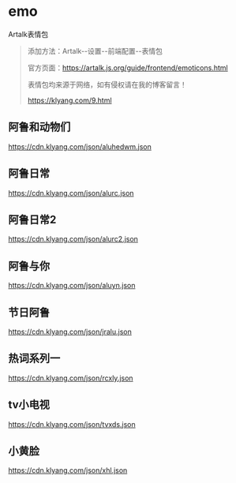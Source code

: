 # emo
Artalk表情包  
> 添加方法：Artalk--设置--前端配置--表情包  
> 
> 官方页面：https://artalk.js.org/guide/frontend/emoticons.html  
> 
> 表情包均来源于网络，如有侵权请在我的博客留言！  
> 
> https://klyang.com/9.html  
> 
## 阿鲁和动物们
https://cdn.klyang.com/json/aluhedwm.json

## 阿鲁日常
https://cdn.klyang.com/json/alurc.json

## 阿鲁日常2
https://cdn.klyang.com/json/alurc2.json

## 阿鲁与你
https://cdn.klyang.com/json/aluyn.json

## 节日阿鲁
https://cdn.klyang.com/json/jralu.json

## 热词系列一
https://cdn.klyang.com/json/rcxly.json

## tv小电视
https://cdn.klyang.com/json/tvxds.json

## 小黄脸
https://cdn.klyang.com/json/xhl.json
